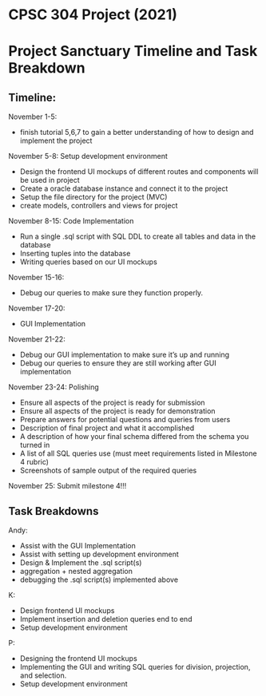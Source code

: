 # CPSC 304 Project (2021)
# Project Sanctuary Timeline and Task Breakdown

## Timeline:
November 1-5: 
- finish tutorial 5,6,7 to gain a better understanding of how to design and implement the project

November 5-8: Setup development environment
- Design the frontend UI mockups of different routes and components will be used in project 
- Create a oracle database instance and connect it to the project 
- Setup the file directory for the project (MVC) 
- create models, controllers and views for project 

November 8-15: Code Implementation
- Run a single .sql script with SQL DDL to create all tables and data in the database
- Inserting tuples into the database
- Writing queries based on our UI mockups

November 15-16: 
- Debug our queries to make sure they function properly.

November 17-20: 
- GUI Implementation

November 21-22: 
- Debug our GUI implementation to make sure it’s up and running
- Debug our queries to ensure they are still working after GUI implementation

November 23-24: Polishing 
- Ensure all aspects of the project is ready for submission
- Ensure all aspects of the project is ready for demonstration
- Prepare answers for potential questions and queries from users
- Description of final project and what it accomplished
- A description of how your final schema differed from the schema you turned in
- A list of all SQL queries use (must meet requirements listed in Milestone 4 rubric)
- Screenshots of sample output of the required queries 

November 25: Submit milestone 4!!!

## Task Breakdowns

Andy: 
- Assist with the GUI Implementation
- Assist with setting up development environment
- Design & Implement the .sql script(s) 
- aggregation + nested aggregation
- debugging the .sql script(s) implemented above

K:
- Design frontend UI mockups
- Implement insertion and deletion queries end to end  
- Setup development environment

P:
- Designing the frontend UI mockups
- Implementing the GUI and writing SQL queries for division, projection, and selection.
- Setup development environment
